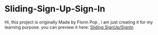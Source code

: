 # Sliding-Sign-Up-Sign-In

Hi, this project is originally Made by Florin Pop , i am just creating it for my learning purpose. you can preview it here: [Sliding SignUp/SignIn](https://sliding-signup-signin.netlify.app/)
